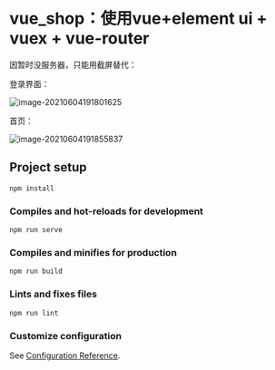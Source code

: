 # vue_shop：使用vue+element ui + vuex + vue-router

因暂时没服务器，只能用截屏替代：

登录界面：

![image-20210604191801625](C:\Users\admin\AppData\Roaming\Typora\typora-user-images\image-20210604191801625.png)

首页：

![image-20210604191855837](C:\Users\admin\AppData\Roaming\Typora\typora-user-images\image-20210604191855837.png)

## Project setup
```
npm install
```

### Compiles and hot-reloads for development
```
npm run serve
```

### Compiles and minifies for production
```
npm run build
```

### Lints and fixes files
```
npm run lint
```

### Customize configuration
See [Configuration Reference](https://cli.vuejs.org/config/).
